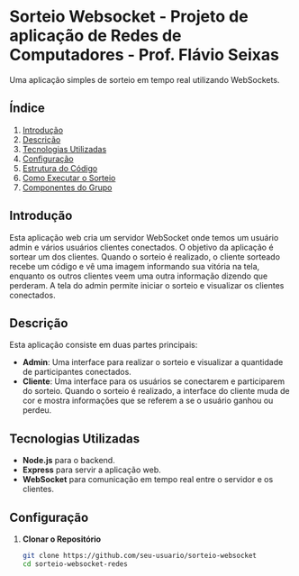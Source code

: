 # Sorteio Websocket - Projeto de aplicação de Redes de Computadores - Prof. Flávio Seixas

Uma aplicação simples de sorteio em tempo real utilizando WebSockets.

## Índice

1. [Introdução](#introdução)
2. [Descrição](#descrição)
3. [Tecnologias Utilizadas](#tecnologias-utilizadas)
4. [Configuração](#configuração)
5. [Estrutura do Código](#estrutura-do-código)
6. [Como Executar o Sorteio](#como-executar-o-sorteio)
7. [Componentes do Grupo](#componentes-do-grupo)

## Introdução

Esta aplicação web cria um servidor WebSocket onde temos um usuário admin e vários usuários clientes conectados. O objetivo da aplicação é sortear um dos clientes. Quando o sorteio é realizado, o cliente sorteado recebe um código e vê uma imagem informando sua vitória na tela, enquanto os outros clientes veem uma outra informação dizendo que perderam. A tela do admin permite iniciar o sorteio e visualizar os clientes conectados.

## Descrição

Esta aplicação consiste em duas partes principais:

- **Admin**: Uma interface para realizar o sorteio e visualizar a quantidade de participantes conectados.
- **Cliente**: Uma interface para os usuários se conectarem e participarem do sorteio. Quando o sorteio é realizado, a interface do cliente muda de cor e mostra informações que se referem a se o usuário ganhou ou perdeu.

## Tecnologias Utilizadas

- **Node.js** para o backend.
- **Express** para servir a aplicação web.
- **WebSocket** para comunicação em tempo real entre o servidor e os clientes.

## Configuração

1. **Clonar o Repositório**

   ```bash
   git clone https://github.com/seu-usuario/sorteio-websocket
   cd sorteio-websocket-redes
